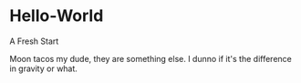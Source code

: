 # Hello-World

A Fresh Start

Moon tacos my dude, they are something else.
I dunno if it's the difference in gravity or what.
